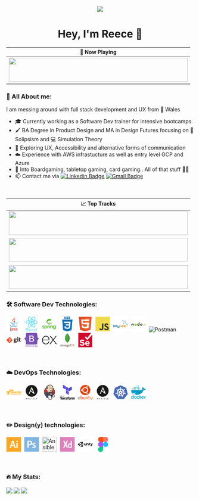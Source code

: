 <p align="center"><img src="https://media.giphy.com/media/icUEIrjnUuFCWDxFpU/giphy.gif" width="300"/></p>

<h1 align="center"> Hey, I'm Reece 👋 </h1>

| 🎵 Now Playing                                                                                                                    |
| ------------------------------------------------------------------------------------------------------------------------------ |
| <a href="https://spotify-now-playing-reece-bfiqk8gqi-reece-elder.vercel.app/now-playing?open"><img src="https://spotify-now-playing-reece-bfiqk8gqi-reece-elder.vercel.app/now-playing" width="480" height="64"></a> |

### 📝 All About me: 

I am messing around with full stack development and UX from 🐉 Wales

- 🎓 Currently working as a Software Dev trainer for intensive bootcamps
- 🖌️ BA Degree in Product Design and MA in Design Futures focusing on 🧠 Solipsism and 💻 Simulation Theory
- 🌱 Exploring UX, Accessibility and alternative forms of communication
- ☁️ Experience with AWS infrastucture as well as entry level GCP and Azure
- 🎲 Into Boardgaming, tabletop gaming, card gaming.. All of that stuff 🤷‍♂️
- 📫 Contact me via [![Linkedin Badge](https://img.shields.io/badge/-reece-blue?style=flat&logo=Linkedin&logoColor=white)](https://www.linkedin.com/in/reece-elder/) [![Gmail Badge](https://img.shields.io/badge/Gmail-D14836?style=flat&logo=gmail&logoColor=white)](mailto:reece.elder@gmail.com) 
<br>


<table>
  <thead>
    <tr>
      <th>📈 Top Tracks</th>
    </tr>
  </thead>
  <tbody>
    <tr>
      <td><a href="https://spotify-now-playing-reece-bfiqk8gqi-reece-elder.vercel.app/top-tracks?i=1&open"><img src="https://spotify-now-playing-reece-bfiqk8gqi-reece-elder.vercel.app/top-tracks?i=1" width="480" height="64"></a></td>
    </tr>
    <tr></tr> <!-- hide gray row -->
    <tr>
      <td><a href="https://spotify-now-playing-reece-bfiqk8gqi-reece-elder.vercel.app/top-tracks?i=2&open"><img src="https://spotify-now-playing-reece-bfiqk8gqi-reece-elder.vercel.app/top-tracks?i=2" width="480" height="64"></a></td>
    </tr>
    <tr></tr> <!-- hide gray row -->
    <tr>
      <td><a href="https://spotify-now-playing-reece-bfiqk8gqi-reece-elder.vercel.app/top-tracks?i=3&open"><img src="https://spotify-now-playing-reece-bfiqk8gqi-reece-elder.vercel.app/top-tracks?i=3" width="480" height="64"></a></td>
    </tr>
  </tbody>
</table>

### 🛠️ Software Dev Technologies: 

<p>
<img src="https://github.com/devicons/devicon/blob/master/icons/java/java-original-wordmark.svg" title="Java" alt="Java" width="40" height="40"/>&nbsp;
<img src="https://github.com/devicons/devicon/blob/master/icons/react/react-original-wordmark.svg" title="React" alt="React" width="40" height="40"/>&nbsp;
<img src="https://github.com/devicons/devicon/blob/master/icons/spring/spring-original-wordmark.svg" title="Spring" alt="Spring" width="40" height="40"/>&nbsp;
<img src="https://github.com/devicons/devicon/blob/master/icons/css3/css3-plain-wordmark.svg"  title="CSS3" alt="CSS" width="40" height="40"/>&nbsp;
<img src="https://github.com/devicons/devicon/blob/master/icons/html5/html5-original.svg" title="HTML5" alt="HTML" width="40" height="40"/>&nbsp;
<img src="https://github.com/devicons/devicon/blob/master/icons/javascript/javascript-original.svg" title="JavaScript" alt="JavaScript" width="40" height="40"/>&nbsp;
<img src="https://github.com/devicons/devicon/blob/master/icons/mysql/mysql-original-wordmark.svg" title="MySQL"  alt="MySQL" width="40" height="40"/>&nbsp;
<img src="https://github.com/devicons/devicon/blob/master/icons/nodejs/nodejs-original-wordmark.svg" title="NodeJS" alt="NodeJS" width="40" height="40"/>&nbsp;
<img src="https://www.vectorlogo.zone/logos/getpostman/getpostman-icon.svg" title="Postman"  alt="Postman" width="40" height="40"/>&nbsp;
<img src="https://github.com/devicons/devicon/blob/master/icons/git/git-original-wordmark.svg" title="Git" **alt="Git" width="40" height="40"/>&nbsp;
<img src="https://github.com/devicons/devicon/blob/master/icons/bootstrap/bootstrap-plain-wordmark.svg" title="Bootstrap" **alt="Bootstrap" width="40" height="40"/>&nbsp;
<img src="https://github.com/devicons/devicon/blob/master/icons/express/express-original.svg" title="Express" **alt="Express" width="40" height="40"/>&nbsp;
<img src="https://github.com/devicons/devicon/blob/master/icons/mongodb/mongodb-original-wordmark.svg" title="Ansible" **alt="Ansible" width="40" height="40"/>&nbsp;
<img src="https://github.com/devicons/devicon/blob/master/icons/selenium/selenium-original.svg" title="Ansible" **alt="Ansible" width="40" height="40"/>&nbsp;
</p>

<br>

### ☁️ DevOps Technologies: 
  
<p>
  <img src="https://github.com/devicons/devicon/blob/master/icons/amazonwebservices/amazonwebservices-plain-wordmark.svg" title="AWS" alt="AWS" width="40" height="40"/>&nbsp;
<img src="https://github.com/devicons/devicon/blob/master/icons/ansible/ansible-plain-wordmark.svg" title="Ansible" **alt="Ansible" width="40" height="40"/>&nbsp;
<img src="https://github.com/devicons/devicon/blob/master/icons/jenkins/jenkins-original.svg" title="Jenkins" **alt="Jenkins" width="40" height="40"/>&nbsp;
<img src="https://github.com/devicons/devicon/blob/master/icons/terraform/terraform-original-wordmark.svg" title="Ansible" **alt="Ansible" width="40" height="40"/>&nbsp;
<img src="https://github.com/devicons/devicon/blob/master/icons/ubuntu/ubuntu-plain-wordmark.svg" title="Ansible" **alt="Ansible" width="40" height="40"/>&nbsp;
<img src="https://github.com/devicons/devicon/blob/master/icons/ansible/ansible-plain-wordmark.svg" title="Ansible" **alt="Ansible" width="40" height="40"/>&nbsp;
<img src="https://github.com/devicons/devicon/blob/master/icons/kubernetes/kubernetes-plain.svg" title="Ansible" **alt="Ansible" width="40" height="40"/>&nbsp;
<img src="https://github.com/devicons/devicon/blob/master/icons/docker/docker-plain-wordmark.svg" title="Docker" **alt="Docker" width="40" height="40"/>&nbsp;
</p>

<br>

### ✏️ Design(y) technologies: 

<p> 
<img src="https://github.com/devicons/devicon/blob/master/icons/illustrator/illustrator-plain.svg" title="Illustrator" **alt="Illustrator" width="40" height="40"/>&nbsp;
<img src="https://github.com/devicons/devicon/blob/master/icons/photoshop/photoshop-plain.svg" title="Ansible" **alt="Ansible" width="40" height="40"/>&nbsp;
<img src="https://upload.wikimedia.org/wikipedia/commons/thumb/4/48/Adobe_InDesign_CC_icon.svg/256px-Adobe_InDesign_CC_icon.svg.png" title="Ansible" **alt="Ansible" width="40" height="40"/>&nbsp;
<img src="https://github.com/devicons/devicon/blob/master/icons/xd/xd-plain.svg" title="Ansible" **alt="Ansible" width="40" height="40"/>&nbsp;
<img src="https://github.com/devicons/devicon/blob/master/icons/unity/unity-original-wordmark.svg" title="Ansible" **alt="Ansible" width="40" height="40"/>&nbsp;
<img src="https://github.com/devicons/devicon/blob/master/icons/figma/figma-original.svg" title="Ansible" **alt="Ansible" width="40" height="40"/>&nbsp;
</p>

<br>

### 🔥 My Stats: 
<div>
    
<img align="center" src="http://github-readme-streak-stats.herokuapp.com?user=reece-elder&theme=light"/>
<img align="center" src="https://github-readme-stats.vercel.app/api?username=reece-elder"/>
<img align="center" src="https://github-readme-stats.vercel.app/api/top-langs/?username=reece-elder&layout=compact&theme=vision-friendly-light"/>
  
</div>



